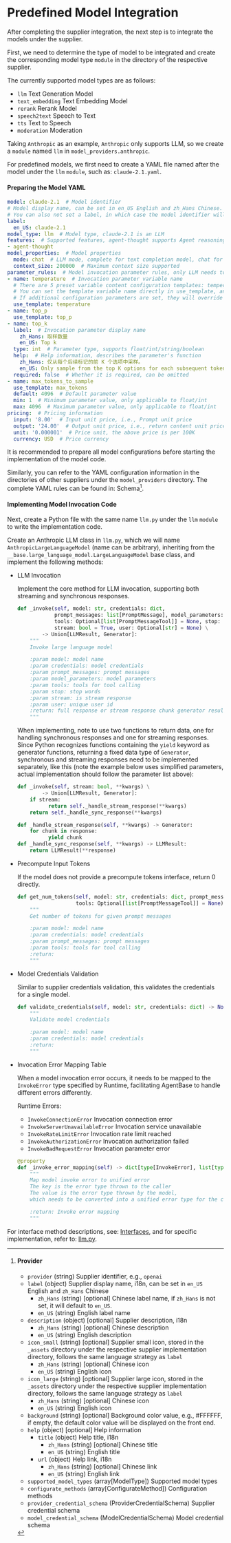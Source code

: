 # Predefined Model Integration

After completing the supplier integration, the next step is to integrate the models under the supplier.

First, we need to determine the type of model to be integrated and create the corresponding model type `module` in the directory of the respective supplier.

The currently supported model types are as follows:

* `llm` Text Generation Model
* `text_embedding` Text Embedding Model
* `rerank` Rerank Model
* `speech2text` Speech to Text
* `tts` Text to Speech
* `moderation` Moderation

Taking `Anthropic` as an example, `Anthropic` only supports LLM, so we create a `module` named `llm` in `model_providers.anthropic`.

For predefined models, we first need to create a YAML file named after the model under the `llm` `module`, such as: `claude-2.1.yaml`.

#### Preparing the Model YAML

```yaml
model: claude-2.1  # Model identifier
# Model display name, can be set in en_US English and zh_Hans Chinese. If zh_Hans is not set, it will default to en_US.
# You can also not set a label, in which case the model identifier will be used.
label:
  en_US: claude-2.1
model_type: llm  # Model type, claude-2.1 is an LLM
features:  # Supported features, agent-thought supports Agent reasoning, vision supports image understanding
- agent-thought
model_properties:  # Model properties
  mode: chat  # LLM mode, complete for text completion model, chat for dialogue model
  context_size: 200000  # Maximum context size supported
parameter_rules:  # Model invocation parameter rules, only LLM needs to provide
- name: temperature  # Invocation parameter variable name
  # There are 5 preset variable content configuration templates: temperature/top_p/max_tokens/presence_penalty/frequency_penalty
  # You can set the template variable name directly in use_template, and it will use the default configuration in entities.defaults.PARAMETER_RULE_TEMPLATE
  # If additional configuration parameters are set, they will override the default configuration
  use_template: temperature
- name: top_p
  use_template: top_p
- name: top_k
  label:  # Invocation parameter display name
    zh_Hans: 取样数量
    en_US: Top k
  type: int  # Parameter type, supports float/int/string/boolean
  help:  # Help information, describes the parameter's function
    zh_Hans: 仅从每个后续标记的前 K 个选项中采样。
    en_US: Only sample from the top K options for each subsequent token.
  required: false  # Whether it is required, can be omitted
- name: max_tokens_to_sample
  use_template: max_tokens
  default: 4096  # Default parameter value
  min: 1  # Minimum parameter value, only applicable to float/int
  max: 4096  # Maximum parameter value, only applicable to float/int
pricing:  # Pricing information
  input: '8.00'  # Input unit price, i.e., Prompt unit price
  output: '24.00'  # Output unit price, i.e., return content unit price
  unit: '0.000001'  # Price unit, the above price is per 100K
  currency: USD  # Price currency
```

It is recommended to prepare all model configurations before starting the implementation of the model code.

Similarly, you can refer to the YAML configuration information in the directories of other suppliers under the `model_providers` directory. The complete YAML rules can be found in: Schema[^1].

#### Implementing Model Invocation Code

Next, create a Python file with the same name `llm.py` under the `llm` `module` to write the implementation code.

Create an Anthropic LLM class in `llm.py`, which we will name `AnthropicLargeLanguageModel` (name can be arbitrary), inheriting from the `__base.large_language_model.LargeLanguageModel` base class, and implement the following methods:

*   LLM Invocation

    Implement the core method for LLM invocation, supporting both streaming and synchronous responses.

    ```python
    def _invoke(self, model: str, credentials: dict,
                prompt_messages: list[PromptMessage], model_parameters: dict,
                tools: Optional[list[PromptMessageTool]] = None, stop: Optional[List[str]] = None,
                stream: bool = True, user: Optional[str] = None) \
            -> Union[LLMResult, Generator]:
        """
        Invoke large language model

        :param model: model name
        :param credentials: model credentials
        :param prompt_messages: prompt messages
        :param model_parameters: model parameters
        :param tools: tools for tool calling
        :param stop: stop words
        :param stream: is stream response
        :param user: unique user id
        :return: full response or stream response chunk generator result
        """
    ```

    When implementing, note to use two functions to return data, one for handling synchronous responses and one for streaming responses. Since Python recognizes functions containing the `yield` keyword as generator functions, returning a fixed data type of `Generator`, synchronous and streaming responses need to be implemented separately, like this (note the example below uses simplified parameters, actual implementation should follow the parameter list above):

    ```python
    def _invoke(self, stream: bool, **kwargs) \
            -> Union[LLMResult, Generator]:
        if stream:
              return self._handle_stream_response(**kwargs)
        return self._handle_sync_response(**kwargs)

    def _handle_stream_response(self, **kwargs) -> Generator:
        for chunk in response:
              yield chunk
    def _handle_sync_response(self, **kwargs) -> LLMResult:
        return LLMResult(**response)
    ```
*   Precompute Input Tokens

    If the model does not provide a precompute tokens interface, return 0 directly.

    ```python
    def get_num_tokens(self, model: str, credentials: dict, prompt_messages: list[PromptMessage],
                       tools: Optional[list[PromptMessageTool]] = None) -> int:
        """
        Get number of tokens for given prompt messages

        :param model: model name
        :param credentials: model credentials
        :param prompt_messages: prompt messages
        :param tools: tools for tool calling
        :return:
        """
    ```
*   Model Credentials Validation

    Similar to supplier credentials validation, this validates the credentials for a single model.

    ```python
    def validate_credentials(self, model: str, credentials: dict) -> None:
        """
        Validate model credentials

        :param model: model name
        :param credentials: model credentials
        :return:
        """
    ```
*   Invocation Error Mapping Table

    When a model invocation error occurs, it needs to be mapped to the `InvokeError` type specified by Runtime, facilitating AgentBase to handle different errors differently.

    Runtime Errors:

    * `InvokeConnectionError` Invocation connection error
    * `InvokeServerUnavailableError` Invocation service unavailable
    * `InvokeRateLimitError` Invocation rate limit reached
    * `InvokeAuthorizationError` Invocation authorization failed
    * `InvokeBadRequestError` Invocation parameter error

    ```python
    @property
    def _invoke_error_mapping(self) -> dict[type[InvokeError], list[type[Exception]]]:
        """
        Map model invoke error to unified error
        The key is the error type thrown to the caller
        The value is the error type thrown by the model,
        which needs to be converted into a unified error type for the caller.

        :return: Invoke error mapping
        """
    ```

For interface method descriptions, see: [Interfaces](https://github.com/agent-base/agentbase/blob/main/api/core/model_runtime/docs/en_US/interfaces.md), and for specific implementation, refer to: [llm.py](https://github.com/agent-base/agentbase-runtime/blob/main/lib/model_providers/anthropic/llm/llm.py).

[^1]: #### Provider

    * `provider` (string) Supplier identifier, e.g., `openai`
    * `label` (object) Supplier display name, i18n, can be set in `en_US` English and `zh_Hans` Chinese
      * `zh_Hans` (string) [optional] Chinese label name, if `zh_Hans` is not set, it will default to `en_US`.
      * `en_US` (string) English label name
    * `description` (object) [optional] Supplier description, i18n
      * `zh_Hans` (string) [optional] Chinese description
      * `en_US` (string) English description
    * `icon_small` (string) [optional] Supplier small icon, stored in the `_assets` directory under the respective supplier implementation directory, follows the same language strategy as `label`
      * `zh_Hans` (string) [optional] Chinese icon
      * `en_US` (string) English icon
    * `icon_large` (string) [optional] Supplier large icon, stored in the `_assets` directory under the respective supplier implementation directory, follows the same language strategy as `label`
      * `zh_Hans` (string) [optional] Chinese icon
      * `en_US` (string) English icon
    * `background` (string) [optional] Background color value, e.g., #FFFFFF, if empty, the default color value will be displayed on the front end.
    * `help` (object) [optional] Help information
      * `title` (object) Help title, i18n
        * `zh_Hans` (string) [optional] Chinese title
        * `en_US` (string) English title
      * `url` (object) Help link, i18n
        * `zh_Hans` (string) [optional] Chinese link
        * `en_US` (string) English link
    * `supported_model_types` (array[ModelType]) Supported model types
    * `configurate_methods` (array[ConfigurateMethod]) Configuration methods
    * `provider_credential_schema` (ProviderCredentialSchema) Supplier credential schema
    * `model_credential_schema` (ModelCredentialSchema) Model credential schema